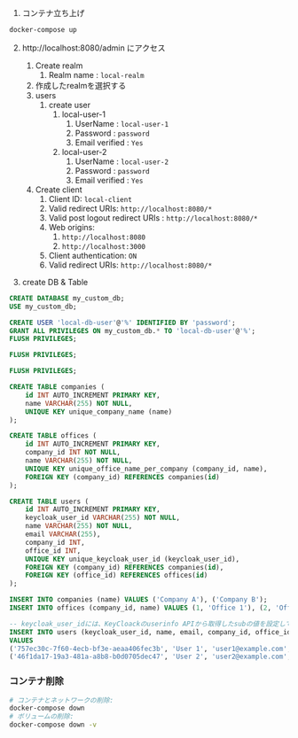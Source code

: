 

1. コンテナ立ち上げ
```bash
docker-compose up
```

2. http://localhost:8080/admin にアクセス
   1. Create realm
      1. Realm name : `local-realm`
   2. 作成したrealmを選択する
   3. users
      1. create user
         1. local-user-1
            1. UserName : `local-user-1`
            2. Password : `password`
            3. Email verified : `Yes`
         1. local-user-2
            1. UserName : `local-user-2`
            2. Password : `password`
            3. Email verified : `Yes`
   4. Create client
      1. Client ID: `local-client`
      2. Valid redirect URIs: `http://localhost:8080/*`
      3. Valid post logout redirect URIs : `http://localhost:8080/*`
      4. Web origins: 
         1. `http://localhost:8080`
         2. `http://localhost:3000`
      5. Client authentication: `ON`
      6. Valid redirect URIs: `http://localhost:8080/*`

3. create DB & Table
```sql
CREATE DATABASE my_custom_db;
USE my_custom_db;

CREATE USER 'local-db-user'@'%' IDENTIFIED BY 'password';
GRANT ALL PRIVILEGES ON my_custom_db.* TO 'local-db-user'@'%';
FLUSH PRIVILEGES;

FLUSH PRIVILEGES;

FLUSH PRIVILEGES;

CREATE TABLE companies (
    id INT AUTO_INCREMENT PRIMARY KEY,
    name VARCHAR(255) NOT NULL,
    UNIQUE KEY unique_company_name (name)
);

CREATE TABLE offices (
    id INT AUTO_INCREMENT PRIMARY KEY,
    company_id INT NOT NULL,
    name VARCHAR(255) NOT NULL,
    UNIQUE KEY unique_office_name_per_company (company_id, name),
    FOREIGN KEY (company_id) REFERENCES companies(id)
);

CREATE TABLE users (
    id INT AUTO_INCREMENT PRIMARY KEY,
    keycloak_user_id VARCHAR(255) NOT NULL,
    name VARCHAR(255) NOT NULL,
    email VARCHAR(255),
    company_id INT,
    office_id INT,
    UNIQUE KEY unique_keycloak_user_id (keycloak_user_id),
    FOREIGN KEY (company_id) REFERENCES companies(id),
    FOREIGN KEY (office_id) REFERENCES offices(id)
);

INSERT INTO companies (name) VALUES ('Company A'), ('Company B');
INSERT INTO offices (company_id, name) VALUES (1, 'Office 1'), (2, 'Office 2');

-- keycloak_user_idには、KeyCloackのuserinfo APIから取得したsubの値を設定してください。
INSERT INTO users (keycloak_user_id, name, email, company_id, office_id) 
VALUES 
('757ec30c-7f60-4ecb-bf3e-aeaa406fec3b', 'User 1', 'user1@example.com', 1, 1),
('46f1da17-19a3-481a-a8b8-b0d0705dec47', 'User 2', 'user2@example.com', 2, 2);
```




### コンテナ削除

```bash
# コンテナとネットワークの削除:
docker-compose down
# ボリュームの削除:
docker-compose down -v

```